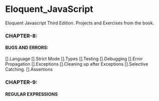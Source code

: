 # Eloquent_JavaScript
Eloquent Javascript Third Edition. Projects and Exercises from the book.

### CHAPTER-8:
 ####  BUGS AND ERRORS:
 [].Language
 [].Strict Mode
 [].Types
 [].Testing
 [].Debugging
 [].Error Propagation
 [].Exceptions
 [].Cleaning up after Exceptions
 [].Selective Catching.
 [].Assertions


 ### CHAPTER-9:
 #### REGULAR EXPRESSIONS
